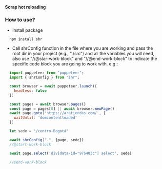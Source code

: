 **Scrap hot reloading**


### How to use?
- Install package
```
  npm install shr
```
- Call shrConfig function in the file where you are working and pass the root dir in your project (e.g., "./src") and all the variables you will need, also use "//@star-work-block" and "//@end-work-block" to indicate the specific code block you are going to work with, e.g.:
```javascript
  import puppeteer from "puppeteer";
  import { shrConfig } from "shr";

  const browser = await puppeteer.launch({
    headless: false
  })

  const pages = await browser.pages()
  const page = pages[0] || await browser.newPage()
  await page.goto('https://aratiendas.com/', {
    waitUntil: 'domcontentloaded'
  })

  let sede = "/centro-Bogotá"

  await shrConfig(".", {page, sede})
  //@start-work-block

  await page.select('div[data-id="976483c"] select', sede)

  //@end-work-block
```